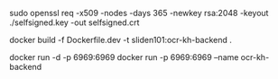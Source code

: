 sudo openssl req -x509 -nodes -days 365 -newkey rsa:2048 -keyout ./selfsigned.key -out selfsigned.crt


docker build -f Dockerfile.dev -t sliden101:ocr-kh-backend .


docker run -d -p 6969:6969 
docker run -p 6969:6969 –name ocr-kh-backend 



